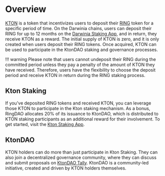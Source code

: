 # Overview

[KTON](https://coinmarketcap.com/currencies/darwinia-commitment-token/) is a token that incentivizes users to deposit their [RING](https://coinmarketcap.com/currencies/darwinia-network/) token for a specific period of time. On the Darwinia chains, users can deposit their RING for up to 12 months on the [Darwinia Staking App](https://collator-staking.darwinia.network), and in return, they receive KTON as a reward. The initial supply of KTON is zero, and it is only created when users deposit their RING tokens. Once acquired, KTON can be used to participate in the KtonDAO staking and governance processes.

!!! warning
    Please note that users cannot undeposit their RING during the committed period unless they pay a penalty of the amount of KTON they have received. Therefore, users have the flexibility to choose the deposit period and receive KTON in return during the RING staking process.

## Kton Staking

If you've deposited RING tokens and received KTON, you can leverage those KTON to participate in the Kton staking mechanism. As a bonus, RingDAO allocates 20% of its issuance to KtonDAO, which is distributed to KTON staking participants as an additional reward for their involvement. To get started, visit the [Kton Staking App](https://staking.ktondao.xyz/).

## KtonDAO


KTON holders can do more than just participate in Kton Staking. They can also join a decentralized governance community, where they can discuss and submit proposals on [KtonDAO Tally](https://www.tally.xyz/gov/ktondao). KtonDAO is a community-led initiative, created and driven by KTON holders themselves.